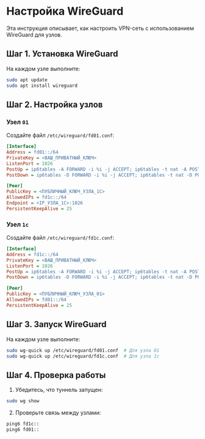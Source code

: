 # Настройка WireGuard

Эта инструкция описывает, как настроить VPN-сеть с использованием WireGuard для узлов.

## Шаг 1. Установка WireGuard

На каждом узле выполните:
```bash
sudo apt update
sudo apt install wireguard
```

## Шаг 2. Настройка узлов

### Узел `01`

Создайте файл `/etc/wireguard/fd01.conf`:
```ini
[Interface]
Address = fd01::/64
PrivateKey = <ВАШ_ПРИВАТНЫЙ_КЛЮЧ>
ListenPort = 1026
PostUp = ip6tables -A FORWARD -i %i -j ACCEPT; ip6tables -t nat -A POSTROUTING -o eth0 -j MASQUERADE
PostDown = ip6tables -D FORWARD -i %i -j ACCEPT; ip6tables -t nat -D POSTROUTING -o eth0 -j MASQUERADE

[Peer]
PublicKey = <ПУБЛИЧНЫЙ_КЛЮЧ_УЗЛА_1C>
AllowedIPs = fd1c::/64
Endpoint = <IP_УЗЛА_1C>:1026
PersistentKeepAlive = 25
```

### Узел `1c`

Создайте файл `/etc/wireguard/fd1c.conf`:
```ini
[Interface]
Address = fd1c::/64
PrivateKey = <ВАШ_ПРИВАТНЫЙ_КЛЮЧ>
ListenPort = 1026
PostUp = ip6tables -A FORWARD -i %i -j ACCEPT; ip6tables -t nat -A POSTROUTING -o eth0 -j MASQUERADE
PostDown = ip6tables -D FORWARD -i %i -j ACCEPT; ip6tables -t nat -D POSTROUTING -o eth0 -j MASQUERADE

[Peer]
PublicKey = <ПУБЛИЧНЫЙ_КЛЮЧ_УЗЛА_01>
AllowedIPs = fd01::/64
PersistentKeepAlive = 25
```

## Шаг 3. Запуск WireGuard

На каждом узле выполните:
```bash
sudo wg-quick up /etc/wireguard/fd01.conf  # Для узла 01
sudo wg-quick up /etc/wireguard/fd1c.conf  # Для узла 1c
```

## Шаг 4. Проверка работы

1. Убедитесь, что туннель запущен:
```bash
sudo wg show
```

2. Проверьте связь между узлами:
```bash
ping6 fd1c::
ping6 fd01::
```